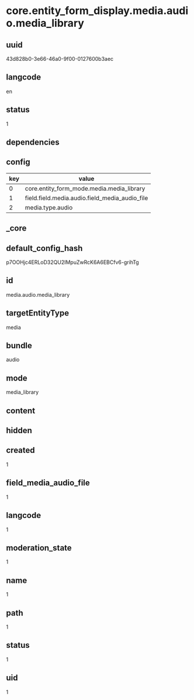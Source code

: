 # core.entity_form_display.media.audio.media_library

## uuid
43d828b0-3e66-46a0-9f00-0127600b3aec

## langcode
en

## status
1

## dependencies

## config
|key|value|
|-|-|
|0|core.entity_form_mode.media.media_library|
|1|field.field.media.audio.field_media_audio_file|
|2|media.type.audio|


## _core

## default_config_hash
p7OOHjc4ERLoD32QU2IMpuZwRcK6A6EBCfv6-grihTg

## id
media.audio.media_library

## targetEntityType
media

## bundle
audio

## mode
media_library

## content


## hidden

## created
1

## field_media_audio_file
1

## langcode
1

## moderation_state
1

## name
1

## path
1

## status
1

## uid
1
